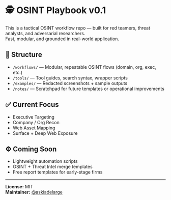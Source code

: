 # 🕵️ OSINT Playbook v0.1

This is a tactical OSINT workflow repo — built for red teamers, threat analysts, and adversarial researchers.  
Fast, modular, and grounded in real-world application.

## 📂 Structure

- `/workflows/` — Modular, repeatable OSINT flows (domain, org, exec, etc.)
- `/tools/` — Tool guides, search syntax, wrapper scripts
- `/examples/` — Redacted screenshots + sample outputs
- `/notes/` — Scratchpad for future templates or operational improvements

## ✅ Current Focus

- Executive Targeting
- Company / Org Recon
- Web Asset Mapping
- Surface + Deep Web Exposure

## ⚙️ Coming Soon

- Lightweight automation scripts
- OSINT + Threat Intel merge templates
- Free report templates for early-stage firms

---

**License:** MIT  
**Maintainer:** [@askiadelarge](https://github.com/askia1)
